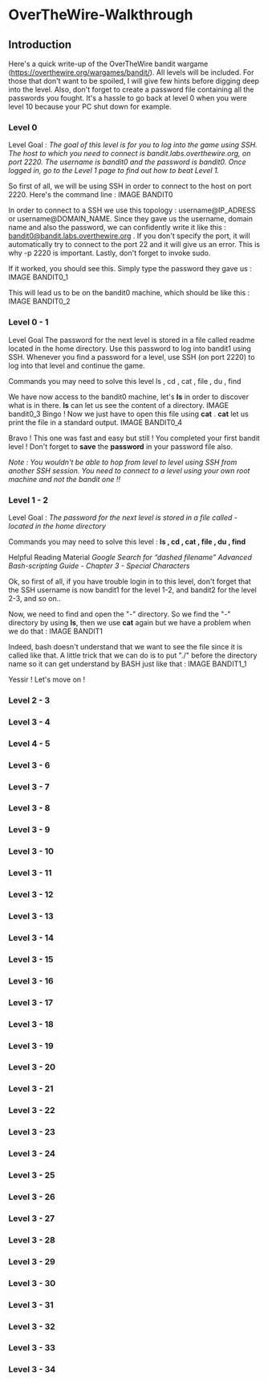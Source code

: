 # OverTheWire-Walkthrough

## Introduction

Here's a quick write-up of the OverTheWire bandit wargame (https://overthewire.org/wargames/bandit/). All levels will be included. For those that don't want to be spoiled, I will give few hints before digging deep into the level.
Also, don't forget to create a password file containing all the passwords you fought. It's a hassle to go back at level 0 when you were level 10 because your PC shut down for example.


### Level 0
Level Goal :
*The goal of this level is for you to log into the game using SSH. The host to which you need to connect is bandit.labs.overthewire.org, on port 2220. The username is bandit0 and the password is bandit0. Once logged in, go to the Level 1 page to find out how to beat Level 1.*

So first of all, we will be using SSH in order to connect to the host on port 2220. Here's the command line :
IMAGE BANDIT0

In order to connect to a SSH we use this topology : username@IP_ADRESS or username@DOMAIN_NAME. Since they gave us the username, domain name and also the password, we can confidently write it like this : bandit0@bandit.labs.overthewire.org . If you don't specify the port, it will automatically try to connect to the port 22 and it will give us an error. This is why -p 2220 is important. Lastly, don't forget to invoke sudo.

If it worked, you should see this. Simply type the password they gave us : 
IMAGE BANDIT0_1

This will lead us to be on the bandit0 machine, which should be like this :
IMAGE BANDIT0_2


### Level 0 - 1
Level Goal
The password for the next level is stored in a file called readme located in the home directory. Use this password to log into bandit1 using SSH. Whenever you find a password for a level, use SSH (on port 2220) to log into that level and continue the game.

Commands you may need to solve this level
ls , cd , cat , file , du , find

We have now access to the bandit0 machine, let's **ls** in order to discover what is in there. **ls** can let us see the content of a directory.
IMAGE bandit0_3
Bingo ! Now we just have to open this file using **cat**  . **cat** let us print the file in a standard output.
IMAGE BANDIT0_4

Bravo ! This one was fast and easy but still ! You completed your first bandit level ! Don't forget to **save** the **password** in your password file also.

*Note : You wouldn't be able to hop from level to level using SSH from another SSH session. You need to connect to a level using your own root machine and not the bandit one !!*

### Level 1 - 2

Level Goal :
*The password for the next level is stored in a file called - located in the home directory*

Commands you may need to solve this level :
**ls , cd , cat , file , du , find**

Helpful Reading Material
*Google Search for “dashed filename”*
*Advanced Bash-scripting Guide - Chapter 3 - Special Characters*

Ok, so first of all, if you have trouble login in to this level, don't forget that the SSH username is now bandit1 for the level 1-2, and bandit2 for the level 2-3, and so on..

Now, we need to  find and open the "-" directory. So we find the "-" directory by using **ls**, then we use **cat** again but we have a problem when we do that :
IMAGE BANDIT1

Indeed, bash doesn't understand that we want to see the file since it is called like that. A little trick that we can do is to put "./" before the directory name so it can get understand by BASH just like that :
IMAGE BANDIT1_1

Yessir ! Let's move on !

### Level 2 - 3
### Level 3 - 4
### Level 4 - 5
### Level 3 - 6
### Level 3 - 7
### Level 3 - 8
### Level 3 - 9
### Level 3 - 10
### Level 3 - 11
### Level 3 - 12
### Level 3 - 13
### Level 3 - 14
### Level 3 - 15
### Level 3 - 16
### Level 3 - 17
### Level 3 - 18
### Level 3 - 19
### Level 3 - 20
### Level 3 - 21
### Level 3 - 22
### Level 3 - 23
### Level 3 - 24
### Level 3 - 25
### Level 3 - 26
### Level 3 - 27
### Level 3 - 28
### Level 3 - 29
### Level 3 - 30
### Level 3 - 31
### Level 3 - 32
### Level 3 - 33
### Level 3 - 34

